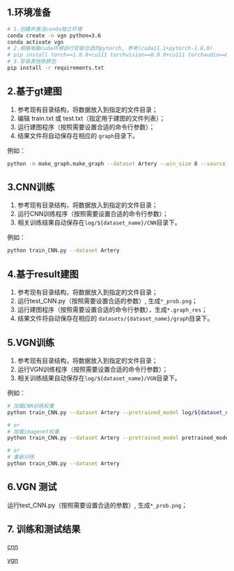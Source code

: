 ## 1.环境准备

```sh
# 1.创建并激活conda独立环境
conda create -n vgn python=3.6
conda activate vgn
# 2.根据电脑cuda环境自行安装合适的pytorch, 参考(cuda11.1+pytorch-1.8.0)
# pip install torch==1.8.0+cu111 torchvision==0.9.0+cu111 torchaudio==0.8.0 -f https://download.pytorch.org/whl/torch_stable.html
# 3.安装其他依赖包
pip install -r requirements.txt
```


## 2.基于gt建图

1. 参考现有目录结构，将数据放入到指定的文件目录；
2. 编辑 train.txt 或 test.txt（指定用于建图的文件列表）；
3. 运行建图程序（按照需要设置合适的命令行参数）；
4. 结果文件将自动保存在相应的 ``graph``目录下。

例如：
```sh
python -m make_graph.make_graph --dataset Artery --win_size 8 --source_type gt --multiprocess 16

```


## 3.CNN训练

1. 参考现有目录结构，将数据放入到指定的文件目录；
2. 运行CNN训练程序（按照需要设置合适的命令行参数）；
3. 相关训练结果自动保存在``log/${dataset_name}/CNN``目录下。

例如：
```sh
python train_CNN.py --dataset Artery
```


## 4.基于result建图

1. 参考现有目录结构，将数据放入到指定的文件目录；
2. 运行test_CNN.py（按照需要设置合适的参数）, 生成``*_prob.png``；
3. 运行建图程序（按照需要设置合适的命令行参数），生成``*.graph_res``；
4. 结果文件将自动保存在相应的 ``datasets/{dataset_name}/graph``目录下。


## 5.VGN训练

1. 参考现有目录结构，将数据放入到指定的文件目录；
2. 运行VGN训练程序（按照需要设置合适的命令行参数）；
3. 相关训练结果自动保存在``log/${dataset_name}/VGN``目录下。

例如：
```sh
# 加载CNN训练权重
python train_CNN.py --dataset Artery --pretrained_model log/${dataset_name}/CNN/weights/${weights_name}.pth

# or
# 加载imagenet权重
python train_CNN.py --dataset Artery --pretrained_model pretrained_model/VGG_imagenet.npy

# or
# 重新训练
python train_CNN.py --dataset Artery
```

## 6.VGN 测试

运行test_CNN.py（按照需要设置合适的参数）, 生成``*_prob.png``；


## 7. 训练和测试结果

[cnn](./doc/cnn.md)

[vgn](./doc/vgn.md)